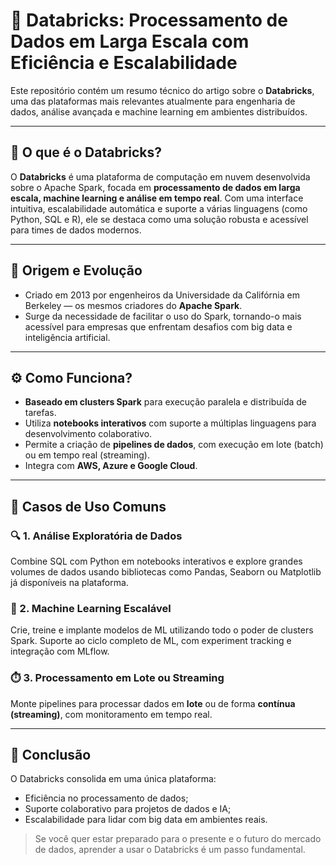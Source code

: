# 🚀 Databricks: Processamento de Dados em Larga Escala com Eficiência e Escalabilidade

Este repositório contém um resumo técnico do artigo sobre o **Databricks**, uma das plataformas mais relevantes atualmente para engenharia de dados, análise avançada e machine learning em ambientes distribuídos.

---

## 📌 O que é o Databricks?

O **Databricks** é uma plataforma de computação em nuvem desenvolvida sobre o Apache Spark, focada em **processamento de dados em larga escala, machine learning e análise em tempo real**. Com uma interface intuitiva, escalabilidade automática e suporte a várias linguagens (como Python, SQL e R), ele se destaca como uma solução robusta e acessível para times de dados modernos.

---

## 🧬 Origem e Evolução

- Criado em 2013 por engenheiros da Universidade da Califórnia em Berkeley — os mesmos criadores do **Apache Spark**.
- Surge da necessidade de facilitar o uso do Spark, tornando-o mais acessível para empresas que enfrentam desafios com big data e inteligência artificial.

---

## ⚙️ Como Funciona?

- **Baseado em clusters Spark** para execução paralela e distribuída de tarefas.
- Utiliza **notebooks interativos** com suporte a múltiplas linguagens para desenvolvimento colaborativo.
- Permite a criação de **pipelines de dados**, com execução em lote (batch) ou em tempo real (streaming).
- Integra com **AWS, Azure e Google Cloud**.

---

## 🧪 Casos de Uso Comuns

### 🔍 1. Análise Exploratória de Dados
Combine SQL com Python em notebooks interativos e explore grandes volumes de dados usando bibliotecas como Pandas, Seaborn ou Matplotlib já disponíveis na plataforma.

### 🤖 2. Machine Learning Escalável
Crie, treine e implante modelos de ML utilizando todo o poder de clusters Spark. Suporte ao ciclo completo de ML, com experiment tracking e integração com MLflow.

### ⏱️ 3. Processamento em Lote ou Streaming
Monte pipelines para processar dados em **lote** ou de forma **contínua (streaming)**, com monitoramento em tempo real.

---

## 📌 Conclusão

O Databricks consolida em uma única plataforma:
- Eficiência no processamento de dados;
- Suporte colaborativo para projetos de dados e IA;
- Escalabilidade para lidar com big data em ambientes reais.

> Se você quer estar preparado para o presente e o futuro do mercado de dados, aprender a usar o Databricks é um passo fundamental.

